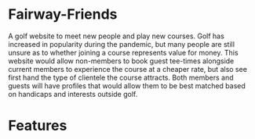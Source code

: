 # Fairway-Friends
A golf website to meet new people and play new courses. Golf has increased in popularity during the pandemic, but many people are still unsure as to whether joining a course represents value for money. This website would allow non-members to book guest tee-times alongside current members to experience the course at a cheaper rate, but also see first hand the type of clientele the course attracts. Both members and guests will have profiles that would allow them to be best matched based on handicaps and interests outside golf.
# Features
